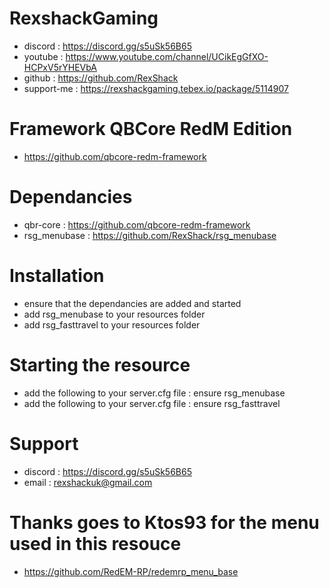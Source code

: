 # RexshackGaming
- discord : https://discord.gg/s5uSk56B65
- youtube : https://www.youtube.com/channel/UCikEgGfXO-HCPxV5rYHEVbA
- github : https://github.com/RexShack
- support-me : https://rexshackgaming.tebex.io/package/5114907

# Framework QBCore RedM Edition
- https://github.com/qbcore-redm-framework

# Dependancies
- qbr-core : https://github.com/qbcore-redm-framework
- rsg_menubase : https://github.com/RexShack/rsg_menubase

# Installation
- ensure that the dependancies are added and started
- add rsg_menubase to your resources folder
- add rsg_fasttravel to your resources folder

# Starting the resource
- add the following to your server.cfg file : ensure rsg_menubase
- add the following to your server.cfg file : ensure rsg_fasttravel

# Support
- discord : https://discord.gg/s5uSk56B65
- email : rexshackuk@gmail.com

# Thanks goes to Ktos93 for the menu used in this resouce
- https://github.com/RedEM-RP/redemrp_menu_base